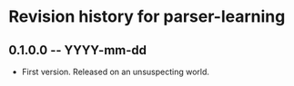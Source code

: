 # Revision history for parser-learning

## 0.1.0.0  -- YYYY-mm-dd

* First version. Released on an unsuspecting world.
